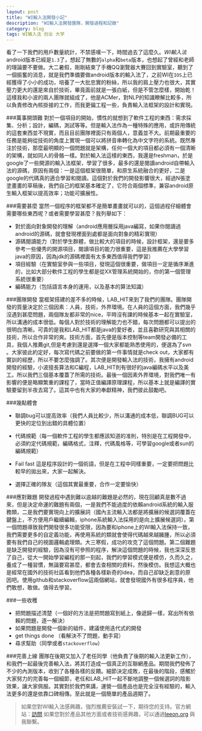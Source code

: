 ```yaml
---
layout: post
title: "WI輸入法開發小記"
description: "WI輸入法開發團隊，開發過程和記錄"
category: blog
tags: WI输入法 创业 大学
---
```


看了一下我們的用戶數量統計，不禁感嘆一下，時間過去了這麼久。*WI輸入法*android版本已經是`1.3`了，想起了無數的`alpha`和`beta`版本，也想起了曾經和老師的理論要不要做。大二暑假，剛剛結束了手機QQ瀏覽器大賽回到實驗室，聽到了一個振奮的消息，就是我們準備要做android版本的輸入法了，之前WI在`IOS`上已經獲得了小小的成功，培養了一大批忠實的粉絲，所以我的肩上壓力也很大，其實壓力更大的還是來自於技術，畢竟面前就是一張白紙，但是不管怎麼樣，開始乾！這樣我和小波的兩人團隊就組成了，他是ACMer，對NLP的知識瞭解比較多，所以負責修改內核掛接的工作，而我更偏工程一些，負責輸入法框架的設計和實現。

###萬事開頭難
對於一個項目的開始，慣性的就想到了軟件工程的東西：需求採集、分析；設計，編碼，測試等等。但是輸入法作為一種特殊的應用，或許用傳統的這套東西並不現實，而且目前團隊裡面只有兩個人，意義並不大。前期最重要的任務是能夠從技術的角度上實現一個可以將拼音串轉化為中文字符的系統。既然專注於技術，那麼最明顯的一個問題就是架構，任何一個大的項目都必須有一個清晰的架構，就如同人的骨骼一樣。對於輸入法這樣的東西，我還是freshman，於是google了一些開源的輸入法框架，學習了很多，最多的還是閱讀android自帶輸入法的源碼，原因有兩個：一是這個框架很簡單，和原生系統融合的更好，二是google的代碼真的適合學習和閱讀。這個對於我們的開發影響很大，經過N張塗塗畫畫的草稿後，我們自己的框架基本確定了，它符合兩個標準，兼容android原生輸入框架以提高效率；功能可擴展性。


###需要甚麼
當然一個程序的框架都不是簡單畫畫就可以的，這個過程仔細體會需要哪些東西呢？或者需要學習甚麼？我列舉如下：


- 對於面向對象開發的理解（android應用層採用java編寫，如果你閱讀過android的源碼，就會發現裡面到處都是面向對象的精彩實現）
- 源碼閱讀能力（對於學生群體，做比較大的項目的時候，設計框架，還是要多參考一些優秀的開源項目，閱讀項目的能力很重要，這是我推薦在大學學習java的原因，因為jdk的源碼裡面有太多東西值得我們學習）
- 項目經驗（在實驗室參與一些項目，發現這個很重要，做項目一定是循序漸進的，比如大部分軟件工程的學生都是從XX管理系統開始的，你的第一個管理系統很重要）
- 編碼能力（包括語言本身的運用，以及基本的算法知識）



###團隊開發
當框架搭建的差不多的時候，LAB_HIT來到了我們的團隊。團隊開發的質量決定於三個因素：人員，技術，外界環境。在人員的這個方面，我們幾乎沒遇到甚麼問題，兩個隊友都非常的nice，平時沒有課的時候基本一起在實驗室，所以溝通的成本很低。每個人對於技術的理解能力也不錯，每次問題都可以提出的很明白清晰。可貴的是我和LAB_HIT都是java的愛好者，並且喜歡研究與其相關的技術，所以合作非常的爽。技術方面，首先便是版本控制等team開發必備的工具，我個人推薦git,但是考慮到還是選擇一個大家都能熟悉使用的，便選為了svn 。大家彼此約定好，每次寫代碼之前要做的第一件事情就是check out，大家都有實訓的經歷，所以不要怎麼強調了。其次便是開發輸入法的技術，我擁有android開發的經驗，小波擅長算法和C編程，LAB_HIT則有很好的java編碼水平以及美工。所以我們三個基本覆蓋了所需的技術。最後一個因素外界環境，對我們唯一有影響的便是略顯繁重的課程了，當時正值編譯原理課程，所以基本上就是編譯的實驗要留到半夜去寫了。這其中也有大家的奉獻精神，我們彼此鼓勵吧。


###幾點體會


- 聯調bug可以提高效率（我們人員比較少，所以溝通的成本低，聯調BUG可以更快的定位到出錯的具體位置）

- 代碼規範（每一個軟件工程的學生都應該知道的准則，特別是在工程開發中，必須約定代碼規範，編碼格式，注釋，代碼風格等，可學習google或者sun的編碼規範）
- Fail fast 這是程序設計的一個術語，但是在工程中同樣重要，一定要把問題比較早的拋出來，大家一起解決。
- 選擇正確的隊友（這個其實最重要，合作一定要愉快）



###應對難題
開發過程中遇到難以逾越的難題是必然的，現在回顧真是數不過來，但是決定命運的難題有兩個，一是我們不能過度的依賴android系統的輸入服務類，二是我們要實現向上的擴展詞（國內主流輸入法都是將擴展的候選詞覆蓋在鍵盤上，不方便用戶繼續編輯，iphone系統輸入法採用的是向上擴展候選詞）。第一個問題導致我們開發很多功能受限，因為要和iphone上的WI輸入法保持一致，我們需要更多的自定義功能，再使用系統的類就會使得代碼越來越臃腫，所以必須要有我們自己的視圖邏輯處理類。大三寒假，成功的攻克了這個問題。第二個難題是缺乏開發的經驗，因為沒有可參照的程序，解決這個問題的時候，我也深深反思了自己，從大一開始學習編程的那一刻起，我們的學習模式便是模仿，久而久之，養成了一種習慣，無論要寫甚麼，都會去查相關的資料，然後模仿。我想這大概也是經常在國外的技術社區看到他們各種各樣新奇的idea，而自己卻缺乏創意的原因吧。使用github和stackoverflow這兩個網站，就會發現國外有很多程序員，他們敢想，敢做。值得去學習。


###一些收穫




- 把問題描述清楚（一個好的方法是把問題寫到紙上，像遞歸一樣，寫出所有依賴的問題，逐一解決）
- 如果問題是開發一個新的組件，建議使用迭代式的開發
- get things done （看解決不了問題，動手寫）
- 尋求幫助（同學或者`stackoverflow`）



###完善上線
團隊在後期又加入了老任同學（他負責了後期的輸入法更新工作），和我們一起最後完善輸入法，將其打造成一個真正的互聯網產品。期間我們發佈了不少的內測版本，收到了各種各樣的反饋。細節決定成敗，在最後的階段，感觸於大家努力的完善每一個細節，老任和LAB_HIT一起不斷地調整一個候選詞的陰影效果，讓大家佩服。其實對於我們來講，運營一個產品也是完全沒有經驗的，輸入法更多的還是依靠口碑相傳。至此就是一個簡單的產品週期了。



>如果您對WI輸入法感興趣，強烈推薦安裝試一下，期待您的支持。官方網站：[訪問](http://wi.hit.edu.cn/im/)
>如果您對於產品其他方面或者技術感興趣，可以通過[leeon.org](http://leeon.org) 與我聯繫。